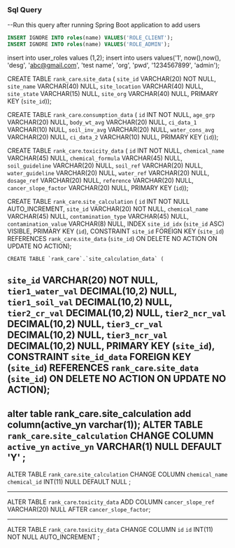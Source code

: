 ### Sql Query

--Run this query after running Spring Boot application to add users

```sql
INSERT IGNORE INTO roles(name) VALUES('ROLE_CLIENT');
INSERT IGNORE INTO roles(name) VALUES('ROLE_ADMIN');
```
insert into user_roles values (1,2);
insert into users values('1', now(),now(), 'desg', 'abc@gmail.com', 'test name', 'org', 'pwd', '1234567899', 'admin');
 
CREATE TABLE `rank_care`.`site_data` (
  `site_id` VARCHAR(20) NOT NULL,
  `site_name` VARCHAR(40) NULL,
  `site_location` VARCHAR(40) NULL,
  `site_state` VARCHAR(15) NULL,
  `site_org` VARCHAR(40) NULL,
  PRIMARY KEY (`site_id`));


CREATE TABLE `rank_care`.`consumption_data` (
  `id` INT NOT NULL,
  `age_grp` VARCHAR(20) NULL,
  `body_wt_avg` VARCHAR(20) NULL,
  `ci_data_1` VARCHAR(10) NULL,
  `soil_inv_avg` VARCHAR(20) NULL,
  `water_cons_avg` VARCHAR(20) NULL,
  `ci_data_2` VARCHAR(10) NULL,
  PRIMARY KEY (`id`));

CREATE TABLE `rank_care`.`toxicity_data` (
  `id` INT NOT NULL,
  `chemical_name` VARCHAR(45) NULL,
  `chemical_formula` VARCHAR(45) NULL,
  `soil_guideline` VARCHAR(20) NULL,
  `soil_ref` VARCHAR(20) NULL,
  `water_guideline` VARCHAR(20) NULL,
  `water_ref` VARCHAR(20) NULL,
  `dosage_ref` VARCHAR(20) NULL,
  `reference` VARCHAR(20) NULL,
  `cancer_slope_factor` VARCHAR(20) NULL,
  PRIMARY KEY (`id`));


CREATE TABLE `rank_care`.`site_calculation` (
  `id` INT NOT NULL AUTO_INCREMENT,
  `site_id` VARCHAR(20) NOT NULL,
  `chemical_name` VARCHAR(45) NULL,
  `contamination_type` VARCHAR(45) NULL,
  `contamination_value` VARCHAR(8) NULL,
  INDEX `site_id_idx` (`site_id` ASC) VISIBLE,
  PRIMARY KEY (`id`),
  CONSTRAINT `site_id`
    FOREIGN KEY (`site_id`)
    REFERENCES `rank_care`.`site_data` (`site_id`)
    ON DELETE NO ACTION
    ON UPDATE NO ACTION);
	
	
	
	CREATE TABLE `rank_care`.`site_calculation_data` (
  `site_id` VARCHAR(20) NOT NULL,
  `tier1_water_val` DECIMAL(10,2) NULL,
  `tier1_soil_val` DECIMAL(10,2) NULL,
  `tier2_cr_val` DECIMAL(10,2) NULL,
  `tier2_ncr_val` DECIMAL(10,2) NULL,
  `tier3_cr_val` DECIMAL(10,2) NULL,
  `tier3_ncr_val` DECIMAL(10,2) NULL,
  PRIMARY KEY (`site_id`),
  CONSTRAINT `site_id_data`
    FOREIGN KEY (`site_id`)
    REFERENCES `rank_care`.`site_data` (`site_id`)
    ON DELETE NO ACTION
    ON UPDATE NO ACTION);
---------------------------------------------------

alter table rank_care.site_calculation add column(active_yn varchar(1));
ALTER TABLE `rank_care`.`site_calculation` 
CHANGE COLUMN `active_yn` `active_yn` VARCHAR(1) NULL DEFAULT 'Y' ;
--------------------------------------------
ALTER TABLE `rank_care`.`site_calculation` 
CHANGE COLUMN `chemical_name` `chemical_id` INT(11) NULL DEFAULT NULL ;

------

ALTER TABLE `rank_care`.`toxicity_data` 
ADD COLUMN `cancer_slope_ref` VARCHAR(20) NULL AFTER `cancer_slope_factor`;

-----------------------

ALTER TABLE `rank_care`.`toxicity_data` 
CHANGE COLUMN `id` `id` INT(11) NOT NULL AUTO_INCREMENT ;

